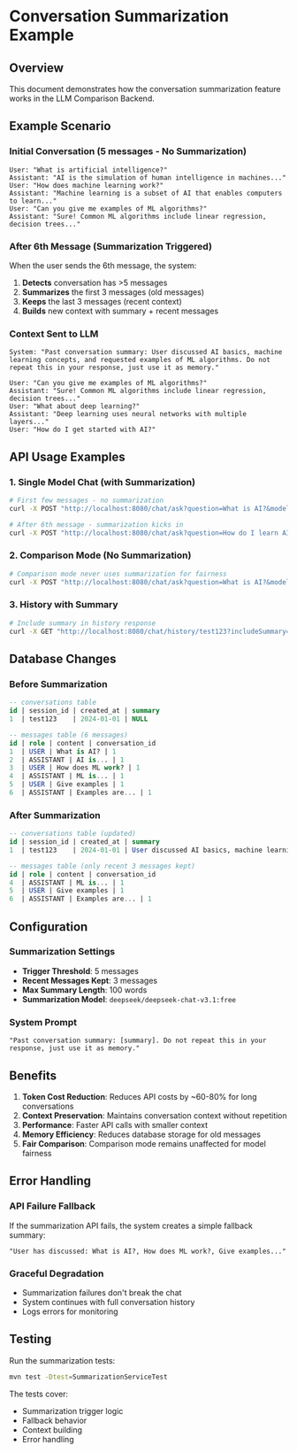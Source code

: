 # Conversation Summarization Example

## Overview
This document demonstrates how the conversation summarization feature works in the LLM Comparison Backend.

## Example Scenario

### Initial Conversation (5 messages - No Summarization)
```
User: "What is artificial intelligence?"
Assistant: "AI is the simulation of human intelligence in machines..."
User: "How does machine learning work?"
Assistant: "Machine learning is a subset of AI that enables computers to learn..."
User: "Can you give me examples of ML algorithms?"
Assistant: "Sure! Common ML algorithms include linear regression, decision trees..."
```

### After 6th Message (Summarization Triggered)
When the user sends the 6th message, the system:

1. **Detects** conversation has >5 messages
2. **Summarizes** the first 3 messages (old messages)
3. **Keeps** the last 3 messages (recent context)
4. **Builds** new context with summary + recent messages

### Context Sent to LLM
```
System: "Past conversation summary: User discussed AI basics, machine learning concepts, and requested examples of ML algorithms. Do not repeat this in your response, just use it as memory."

User: "Can you give me examples of ML algorithms?"
Assistant: "Sure! Common ML algorithms include linear regression, decision trees..."
User: "What about deep learning?"
Assistant: "Deep learning uses neural networks with multiple layers..."
User: "How do I get started with AI?"
```

## API Usage Examples

### 1. Single Model Chat (with Summarization)
```bash
# First few messages - no summarization
curl -X POST "http://localhost:8080/chat/ask?question=What is AI?&model=deepseek&sessionId=test123"

# After 6th message - summarization kicks in
curl -X POST "http://localhost:8080/chat/ask?question=How do I learn AI?&model=deepseek&sessionId=test123"
```

### 2. Comparison Mode (No Summarization)
```bash
# Comparison mode never uses summarization for fairness
curl -X POST "http://localhost:8080/chat/ask?question=What is AI?&model=all&sessionId=test123"
```

### 3. History with Summary
```bash
# Include summary in history response
curl -X GET "http://localhost:8080/chat/history/test123?includeSummary=true"
```

## Database Changes

### Before Summarization
```sql
-- conversations table
id | session_id | created_at | summary
1  | test123    | 2024-01-01 | NULL

-- messages table (6 messages)
id | role | content | conversation_id
1  | USER | What is AI? | 1
2  | ASSISTANT | AI is... | 1
3  | USER | How does ML work? | 1
4  | ASSISTANT | ML is... | 1
5  | USER | Give examples | 1
6  | ASSISTANT | Examples are... | 1
```

### After Summarization
```sql
-- conversations table (updated)
id | session_id | created_at | summary
1  | test123    | 2024-01-01 | User discussed AI basics, machine learning concepts, and requested examples of ML algorithms.

-- messages table (only recent 3 messages kept)
id | role | content | conversation_id
4  | ASSISTANT | ML is... | 1
5  | USER | Give examples | 1
6  | ASSISTANT | Examples are... | 1
```

## Configuration

### Summarization Settings
- **Trigger Threshold**: 5 messages
- **Recent Messages Kept**: 3 messages
- **Max Summary Length**: 100 words
- **Summarization Model**: `deepseek/deepseek-chat-v3.1:free`

### System Prompt
```
"Past conversation summary: [summary]. Do not repeat this in your response, just use it as memory."
```

## Benefits

1. **Token Cost Reduction**: Reduces API costs by ~60-80% for long conversations
2. **Context Preservation**: Maintains conversation context without repetition
3. **Performance**: Faster API calls with smaller context
4. **Memory Efficiency**: Reduces database storage for old messages
5. **Fair Comparison**: Comparison mode remains unaffected for model fairness

## Error Handling

### API Failure Fallback
If the summarization API fails, the system creates a simple fallback summary:
```
"User has discussed: What is AI?, How does ML work?, Give examples..."
```

### Graceful Degradation
- Summarization failures don't break the chat
- System continues with full conversation history
- Logs errors for monitoring

## Testing

Run the summarization tests:
```bash
mvn test -Dtest=SummarizationServiceTest
```

The tests cover:
- Summarization trigger logic
- Fallback behavior
- Context building
- Error handling
